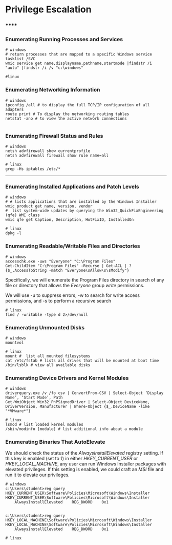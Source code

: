 # Privilege Escalation

###

### ****

### **Enumerating Running Processes and Services**

```
# windows
# return processes that are mapped to a specific Windows service
tasklist /SVC
wmic service get name,displayname,pathname,startmode |findstr /i "auto" |findstr /i /v "c:\windows"

#linux

```

### **Enumerating Networking Information**

```
# windows
ipconfig /all # to display the full TCP/IP configuration of all adapters
route print # To display the networking routing tables
netstat -ano # to view the active network connections


```

### **Enumerating Firewall Status and Rules**

```
# windows
netsh advfirewall show currentprofile
netsh advfirewall firewall show rule name=all

# linux
grep -Hs iptables /etc/*
```

****

### **Enumerating Installed Applications and Patch Levels**

```
# windows
# # lists applications that are installed by the Windows Installer
wmic product get name, version, vendor 
#  list system-wide updates by querying the Win32_QuickFixEngineering (qfe) WMI class
wmic qfe get Caption, Description, HotFixID, InstalledOn

# linux
dpkg -l
```

### **Enumerating Readable/Writable Files and Directories**

```
# windows
accesschk.exe -uws "Everyone" "C:\Program Files"
Get-ChildItem "C:\Program Files" -Recurse | Get-ACL | ?{$_.AccessToString -match "Everyone\sAllow\s\sModify"}
```

Specifically, we will enumerate the Program Files directory in search of any file or directory that allows the _Everyone_ group _write_ permissions.

We will use -u to suppress errors, -w to search for write access permissions, and -s to perform a recursive search

```
# linux
find / -writable -type d 2>/dev/null
```

### **Enumerating Unmounted Disks**

```
# windows
mountvol

# linux
mount #  list all mounted filesystems
cat /etc/fstab # lists all drives that will be mounted at boot time
/bin/lsblk # view all available disks
```

### **Enumerating Device Drivers and Kernel Modules**

```
# windows
driverquery.exe /v /fo csv | ConvertFrom-CSV | Select-Object ‘Display Name’, ‘Start Mode’, Path
Get-WmiObject Win32_PnPSignedDriver | Select-Object DeviceName, DriverVersion, Manufacturer | Where-Object {$_.DeviceName -like "*VMware*"}

# linux
lsmod # list loaded kernel modules
/sbin/modinfo [module] # list additional info about a module
```

### **Enumerating Binaries That AutoElevate**

We should check the status of the _AlwaysInstallElevated_ registry setting. If this key is enabled (set to _1_) in either _HKEY\_CURRENT\_USER_ or _HKEY\_LOCAL\_MACHINE_, any user can run Windows Installer packages with elevated privileges. If this setting is enabled, we could craft an _MSI_ file and run it to elevate our privileges.

```
# windows
c:\Users\student>reg query HKEY_CURRENT_USER\Software\Policies\Microsoft\Windows\Installer
HKEY_CURRENT_USER\Software\Policies\Microsoft\Windows\Installer
    AlwaysInstallElevated    REG_DWORD    0x1


c:\Users\student>reg query HKEY_LOCAL_MACHINE\Software\Policies\Microsoft\Windows\Installer
HKEY_LOCAL_MACHINE\Software\Policies\Microsoft\Windows\Installer
    AlwaysInstallElevated    REG_DWORD    0x1
    
# linux

```









